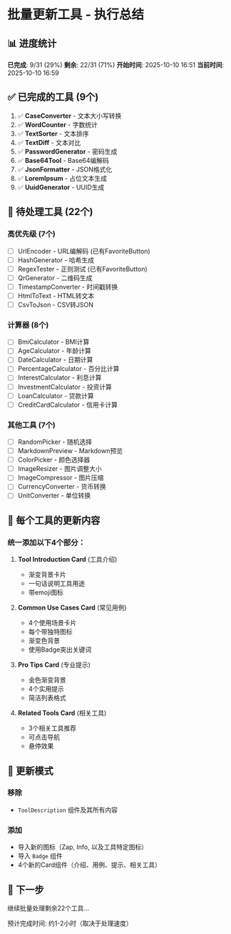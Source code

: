 # 批量更新工具 - 执行总结

## 📊 进度统计

**已完成**: 9/31 (29%)
**剩余**: 22/31 (71%)
**开始时间**: 2025-10-10 16:51
**当前时间**: 2025-10-10 16:59

## ✅ 已完成的工具 (9个)

1. ✅ **CaseConverter** - 文本大小写转换
2. ✅ **WordCounter** - 字数统计  
3. ✅ **TextSorter** - 文本排序
4. ✅ **TextDiff** - 文本对比
5. ✅ **PasswordGenerator** - 密码生成
6. ✅ **Base64Tool** - Base64编解码
7. ✅ **JsonFormatter** - JSON格式化
8. ✅ **LoremIpsum** - 占位文本生成
9. ✅ **UuidGenerator** - UUID生成

## 🔄 待处理工具 (22个)

### 高优先级 (7个)
- [ ] UrlEncoder - URL编解码 (已有FavoriteButton)
- [ ] HashGenerator - 哈希生成
- [ ] RegexTester - 正则测试 (已有FavoriteButton)
- [ ] QrGenerator - 二维码生成
- [ ] TimestampConverter - 时间戳转换
- [ ] HtmlToText - HTML转文本
- [ ] CsvToJson - CSV转JSON

### 计算器 (8个)
- [ ] BmiCalculator - BMI计算
- [ ] AgeCalculator - 年龄计算
- [ ] DateCalculator - 日期计算
- [ ] PercentageCalculator - 百分比计算
- [ ] InterestCalculator - 利息计算
- [ ] InvestmentCalculator - 投资计算
- [ ] LoanCalculator - 贷款计算
- [ ] CreditCardCalculator - 信用卡计算

### 其他工具 (7个)
- [ ] RandomPicker - 随机选择
- [ ] MarkdownPreview - Markdown预览
- [ ] ColorPicker - 颜色选择器
- [ ] ImageResizer - 图片调整大小
- [ ] ImageCompressor - 图片压缩
- [ ] CurrencyConverter - 货币转换
- [ ] UnitConverter - 单位转换

## 🎯 每个工具的更新内容

### 统一添加以下4个部分：

1. **Tool Introduction Card** (工具介绍)
   - 渐变背景卡片
   - 一句话说明工具用途
   - 带emoji图标

2. **Common Use Cases Card** (常见用例)
   - 4个使用场景卡片
   - 每个带独特图标
   - 渐变色背景
   - 使用Badge突出关键词

3. **Pro Tips Card** (专业提示)
   - 金色渐变背景
   - 4个实用提示
   - 简洁列表格式

4. **Related Tools Card** (相关工具)
   - 3个相关工具推荐
   - 可点击导航
   - 悬停效果

## 📝 更新模式

### 移除
- `ToolDescription` 组件及其所有内容

### 添加
- 导入新的图标（Zap, Info, 以及工具特定图标）
- 导入 `Badge` 组件
- 4个新的Card组件（介绍、用例、提示、相关工具）

## 🚀 下一步

继续批量处理剩余22个工具...

预计完成时间: 约1-2小时（取决于处理速度）
